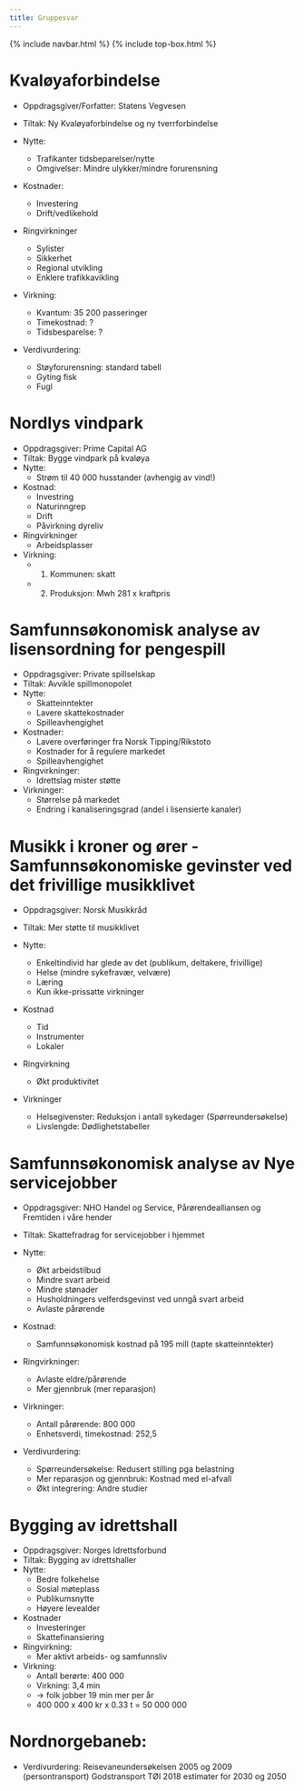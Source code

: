 ```yaml
---
title: Gruppesvar
---
```


{% include navbar.html %}  {% include top-box.html %} 



# Kvaløyaforbindelse
* Oppdragsgiver/Forfatter: Statens Vegvesen
* Tiltak: Ny Kvaløyaforbindelse og ny tverrforbindelse
* Nytte:
	* Trafikanter tidsbeparelser/nytte
	* Omgivelser: Mindre ulykker/mindre forurensning
* Kostnader:
	* Investering
	* Drift/vedlikehold
* Ringvirkninger
	* Sylister
	* Sikkerhet
	* Regional utvikling
	* Enklere trafikkavikling
* Virkning:
   * Kvantum: 35 200 passeringer
   * Timekostnad: ?
   * Tidsbesparelse: ?

* Verdivurdering:
	* Støyforurensning: standard tabell
	* Gyting fisk 
	* Fugl
	
	
# Nordlys vindpark
* Oppdragsgiver: Prime Capital AG
* Tiltak: Bygge vindpark på kvaløya
* Nytte:
	* Strøm til 40 000 husstander (avhengig av vind!)
* Kostnad:
	* Investring
	* Naturinngrep
	* Drift
	* Påvirkning dyreliv
* Ringvirkninger
	* Arbeidsplasser
* Virkning:
   * 1. Kommunen: skatt
   * 2. Produksjon: Mwh 281 x kraftpris


# Samfunnsøkonomisk analyse av lisensordning for pengespill
* Oppdragsgiver: Private spillselskap
* Tiltak: Avvikle spillmonopolet
* Nytte:
	* Skatteinntekter
	* Lavere skattekostnader
	* Spilleavhengighet
* Kostnader:
	* Lavere overføringer fra Norsk Tipping/Rikstoto
	* Kostnader for å regulere markedet
	* Spilleavhengighet
* Ringvirkninger:
	* Idrettslag mister støtte
 * Virkninger:
   * Størrelse på markedet
   * Endring i kanaliseringsgrad (andel i lisensierte kanaler)


# Musikk i kroner og ører - Samfunnsøkonomiske gevinster ved det frivillige musikklivet

* Oppdragsgiver: Norsk Musikkråd
* Tiltak: Mer støtte til musikklivet

* Nytte:
	* Enkeltindivid har glede av det (publikum, deltakere, frivillige)
	* Helse (mindre sykefravær, velvære)
	* Læring
	* Kun ikke-prissatte virkninger
* Kostnad
	* Tid
	* Instrumenter
	* Lokaler
* Ringvirkning
	* Økt produktivitet

* Virkninger
	* Helsegivenster: Reduksjon i antall sykedager (Spørreundersøkelse)
	* Livslengde: Dødlighetstabeller
	
	
# Samfunnsøkonomisk analyse av Nye servicejobber

* Oppdragsgiver: NHO Handel og Service, Pårørendealliansen og Fremtiden i våre hender
* Tiltak: Skattefradrag for servicejobber i hjemmet
* Nytte:
	* Økt arbeidstilbud
	* Mindre svart arbeid
	* Mindre stønader
	* Husholdningers velferdsgevinst ved unngå svart arbeid
	* Avlaste pårørende
 * Kostnad:
   * Samfunnsøkonomisk kostnad på 195 mill (tapte skatteinntekter)

* Ringvirkninger:
  * Avlaste eldre/pårørende
  * Mer gjennbruk (mer reparasjon)
* Virkninger:
  * Antall pårørende: 800 000
  * Enhetsverdi, timekostnad: 252,5

* Verdivurdering:
	* Spørreundersøkelse: Redusert stilling pga belastning
	* Mer reparasjon og gjennbruk: Kostnad med el-afvall
	* Økt integrering: Andre studier


# Bygging av idrettshall
* Oppdragsgiver: Norges Idrettsforbund
* Tiltak: Bygging av idrettshaller
* Nytte:
  * Bedre folkehelse
  * Sosial møteplass
  * Publikumsnytte
  * Høyere levealder
* Kostnader
  * Investeringer
  * Skattefinansiering
* Ringvirkning:
  * Mer aktivt arbeids- og samfunnsliv
* Virkning:
  * Antall berørte: 400 000
  * Virkning: 3,4 min
  * -> folk jobber 19 min mer per år
  * 400 000 x 400 kr x 0.33 t = 50 000 000
  

# Nordnorgebaneb:
* Verdivurdering:
Reisevaneundersøkelsen 2005 og 2009 (persontransport)
Godstransport TØI 2018 estimater for 2030 og 2050











